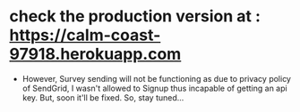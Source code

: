# check the production version at : https://calm-coast-97918.herokuapp.com

* However, Survey sending will not be functioning as due to privacy policy of SendGrid, I wasn't allowed to Signup thus incapable of getting an api key. But, soon it'll be fixed. So, stay tuned...